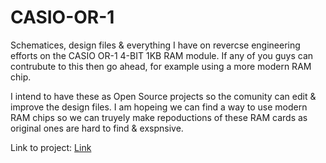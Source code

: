 # CASIO-OR-1
Schematices, design files & everything I have on revercse engineering efforts on the CASIO OR-1 4-BIT 1KB RAM module. If any of you guys can contrubute to this then go ahead, for example using a more modern RAM chip.

I intend to have these as Open Source projects so the comunity can edit & improve the design files. I am hopeing we can find a way to use modern RAM chips so we can truyely make repoductions of these RAM cards as original ones are hard to find & exspnsive.

Link to project: [Link](https://www.theeprom9.co.uk/vintage-computers/reverse-engineering-computers)

